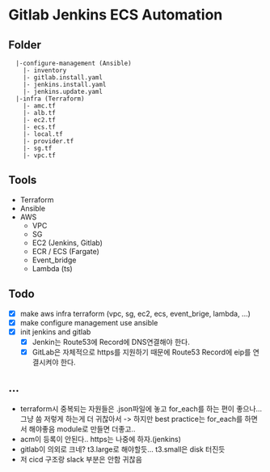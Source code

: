 # Gitlab Jenkins ECS Automation

## Folder

```
  |-configure-management (Ansible)
    |- inventory
    |- gitlab.install.yaml
    |- jenkins.install.yaml
    |- jenkins.update.yaml
  |-infra (Terraform)
    |- amc.tf
    |- alb.tf
    |- ec2.tf
    |- ecs.tf
    |- local.tf
    |- provider.tf
    |- sg.tf
    |- vpc.tf
```

## Tools

- Terraform
- Ansible
- AWS
  - VPC
  - SG
  - EC2 (Jenkins, Gitlab)
  - ECR / ECS (Fargate)
  - Event_bridge
  - Lambda (ts)

## Todo

- [x] make aws infra terraform (vpc, sg, ec2, ecs, event_brige, lambda, ...)
- [x] make configure management use ansible
- [x] init jenkins and gitlab
  - [x] Jenkin는 Route53에 Record에 DNS연결해야 한다.
  - [x] GitLab은 자체적으로 https를 지원하기 때문에 Route53 Record에 eip를 연결시켜야 한다.

## ...

- terraform시 중복되는 자원들은 .json파일에 놓고 for_each를 하는 편이 좋으나... 그냥 씀 저렇게 하는게 더 귀찮아서 -> 하지만 best practice는 for_each를 하면서 해야좋음 module로 만들면 더좋고..
- acm이 등록이 안된다.. https는 나중에 하자.(jenkins)
- gitlab이 의외로 크네? t3.large로 해야할듯... t3.small은 disk 터진듯
- 저 cicd 구조랑 slack 부분은 안함 귀찮음
